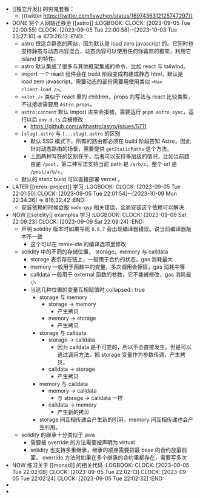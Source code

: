 - [[独立开发]] 的穷鬼套餐：
	- {{twitter https://twitter.com/lvwzhen/status/1697436312125747297}}
- DONE 将个人网站迁移至 [[astro]]
  :LOGBOOK:
  CLOCK: [2023-09-05 Tue 22:00:55]
  CLOCK: [2023-09-05 Tue 22:00:58]--[2023-10-03 Tue 23:27:10] =>  673:26:12
  :END:
	- astro 很适合静态的网站，因为默认是 load zero javascript 的。它同时也支持静态与动态内容混合，动态内容可以使用任何你喜欢的框架，利用它 island 的特性。
	- astro 默认集成了很多与其他框架集成的命令，比如 react 与 tailwind。
	- import 一个 react 组件会在 build 阶段变成构建成静态 html，默认是 load zero javascript。需要动态的部份需要用使用类似 `<Nav client:load />`。
	- `<slot />` 类似于 react 里的 children，props 的写法与 react 比较类型，不过接收需要用 `Astro.props`。
	- `astro:content` 默认 import 进来会报错，需要运行 `pnpm astro sync`，运行以后 `env.d.ts` 会被修改
		- https://github.com/withastro/astro/issues/5711
	- `[slug].astro` 与 `[...slug].astro` 的区别
		- 默认 SSG 模式下，所有的路由都必须在 build 阶段告知 Astro，因此针对动态路由的场景，需要提供 `getStaticPaths` 这个方法。
		- 上面两种写在的区别在于，后者可以支持多层级的情况，比如当前路由是 `/post`，第二种写法支持当前 path 是 `/a/b/c`，整个 url 是 `/post/a/b/c`。
	- 默认的 static build 可以直接部署 vercel 。
- LATER [[remix-project]] 学习
  :LOGBOOK:
  CLOCK: [2023-09-05 Tue 22:01:50]
  CLOCK: [2023-09-05 Tue 22:01:54]--[2023-10-09 Mon 22:34:36] =>  816:32:42
  :END:
	- 安装依赖的时候会报 `node-gyp` 相关错误，全局安装这个依赖可以解决
- NOW [[solidity]] examples 学习
  :LOGBOOK:
  CLOCK: [2023-09-09 Sat 22:09:23]
  CLOCK: [2023-09-09 Sat 22:09:24]
  :END:
	- 声明 solidity 版本时如果写死 `0.8.7` 会出现编译器错误。说当前编译器版本不一致
		- 这个可以在 remix-ide 的编译选项里修改
	- solidity 中的不同的存储位置， storage，memory 与 calldata
		- storage 表示存在链上，一般用于合约的状态，gas 消耗最大
		- memory 一般用于函数中的变量，多次调用会擦除，gas 消耗中等
		- calldata 一般用于 external 函数的参数，它不能被修改，gas 消耗最小
		- 当这几种位置的变量互相赋值时
		  collapsed:: true
			- storage 与 memory
				- storage -> memory
					- 产生拷贝
				- memory -> storage
					- 产生拷贝
			- storage 与 calldata
				- storage -> calldata
					- 因为 calldata 是不可变的，所以不会直接发生。但是可以通过调用方法，把 storage 变量作为参数传递，产生拷贝。
				- calldata -> storage
					- 产生拷贝
			- memory 与 calldata
				- memory -> calldata
					- 与 storage -> calldata 一样
				- calldata -> memory
					- 产生新的拷贝
			- storage 间互相传递会产生新的引用，memory 间互相传递也会产生引用。
	- solidity 的继承十分类似于 java
		- 需要被 override 的方法需要被声明为 virtual
		- solidity 也支持多重继承，继承的顺序需要把最 base 的合约放最前面， override 方法时如果在多个继承的合约里都存在，需要写多次
- NOW 练习关于 [[monad]] 的相关代码
  :LOGBOOK:
  CLOCK: [2023-09-05 Tue 22:02:08]
  CLOCK: [2023-09-05 Tue 22:02:13]
  CLOCK: [2023-09-05 Tue 22:02:24]
  CLOCK: [2023-09-05 Tue 22:02:32]
  :END:
-
-